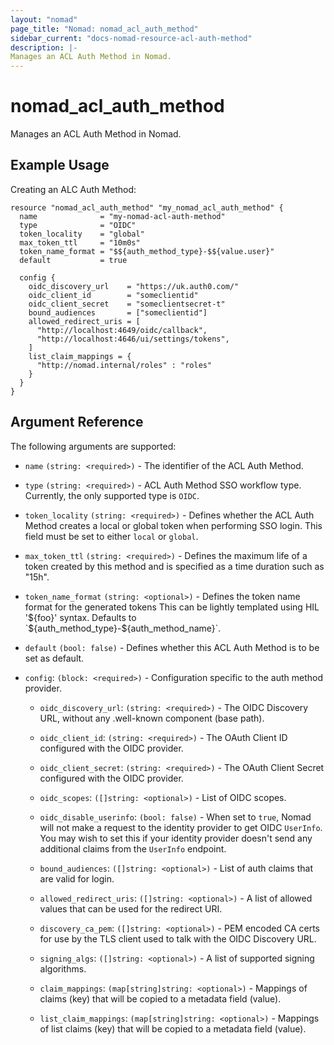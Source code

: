 ```yaml
---
layout: "nomad"
page_title: "Nomad: nomad_acl_auth_method"
sidebar_current: "docs-nomad-resource-acl-auth-method"
description: |-
Manages an ACL Auth Method in Nomad.
---
```


# nomad_acl_auth_method

Manages an ACL Auth Method in Nomad.

## Example Usage

Creating an ALC Auth Method:

```hcl
resource "nomad_acl_auth_method" "my_nomad_acl_auth_method" {
  name              = "my-nomad-acl-auth-method"
  type              = "OIDC"
  token_locality    = "global"
  max_token_ttl     = "10m0s"
  token_name_format = "$${auth_method_type}-$${value.user}"
  default           = true

  config {
    oidc_discovery_url    = "https://uk.auth0.com/"
    oidc_client_id        = "someclientid"
    oidc_client_secret    = "someclientsecret-t"
    bound_audiences       = ["someclientid"]
    allowed_redirect_uris = [
      "http://localhost:4649/oidc/callback",
      "http://localhost:4646/ui/settings/tokens",
    ]
    list_claim_mappings = {
      "http://nomad.internal/roles" : "roles"
    }
  }
}
```

## Argument Reference

The following arguments are supported:

- `name` `(string: <required>)` - The identifier of the ACL Auth Method.

- `type` `(string: <required>)` - ACL Auth Method SSO workflow type. Currently,
  the only supported type is `OIDC`.

- `token_locality` `(string: <required>)` - Defines whether the ACL Auth Method
  creates a local or global token when performing SSO login. This field must be
  set to either `local` or `global`.

- `max_token_ttl` `(string: <required>)` - Defines the maximum life of a token
  created by this method and is specified as a time duration such as "15h".

- `token_name_format` `(string: <optional>)` - Defines the token name format for the
  generated tokens This can be lightly templated using HIL '${foo}' syntax.
  Defaults to `${auth_method_type}-${auth_method_name}`.

- `default` `(bool: false)` - Defines whether this ACL Auth Method is to be set
  as default.

- `config`: `(block: <required>)` - Configuration specific to the auth method
  provider.

  - `oidc_discovery_url`: `(string: <required>)` - The OIDC Discovery URL,
    without any .well-known component (base path).

  - `oidc_client_id`: `(string: <required>)` - The OAuth Client ID configured
    with the OIDC provider.

  - `oidc_client_secret`: `(string: <required>)` - The OAuth Client Secret
    configured with the OIDC provider.

  - `oidc_scopes`: `([]string: <optional>)` - List of OIDC scopes.

  - `oidc_disable_userinfo`: `(bool: false)` - When set to `true`, Nomad will
     not make a request to the identity provider to get OIDC `UserInfo`.
     You may wish to set this if your identity provider doesn't send any
     additional claims from the `UserInfo` endpoint.

  - `bound_audiences`: `([]string: <optional>)` - List of auth claims that are
    valid for login.

  - `allowed_redirect_uris`: `([]string: <optional>)` - A list of allowed values
    that can be used for the redirect URI.

  - `discovery_ca_pem`: `([]string: <optional>)` - PEM encoded CA certs for use
    by the TLS client used to talk with the OIDC Discovery URL.

  - `signing_algs`: `([]string: <optional>)` - A list of supported signing
    algorithms.

  - `claim_mappings`: `(map[string]string: <optional>)` - Mappings of claims (key)
    that will be copied to a metadata field (value).

  - `list_claim_mappings`: `(map[string]string: <optional>)` - Mappings of list
    claims (key) that will be copied to a metadata field (value).
